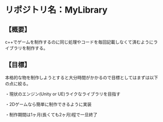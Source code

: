 # リポジトリ名：MyLibrary

## 【概要】
c++でゲームを制作するのに同じ処理やコードを毎回記載しなくて済むようにライブラリを制作する。

## 【目標】
本格的な物を制作しようとすると大分時間がかかるので目標としてはまずは以下の点に絞る。

・現状のエンジン(Unity or UE)ライクなライブラリを目指す

・2Dゲームなら簡単に制作できるように実装

・制作期間は1ヶ月(長くても2ヶ月)程で一旦終了
